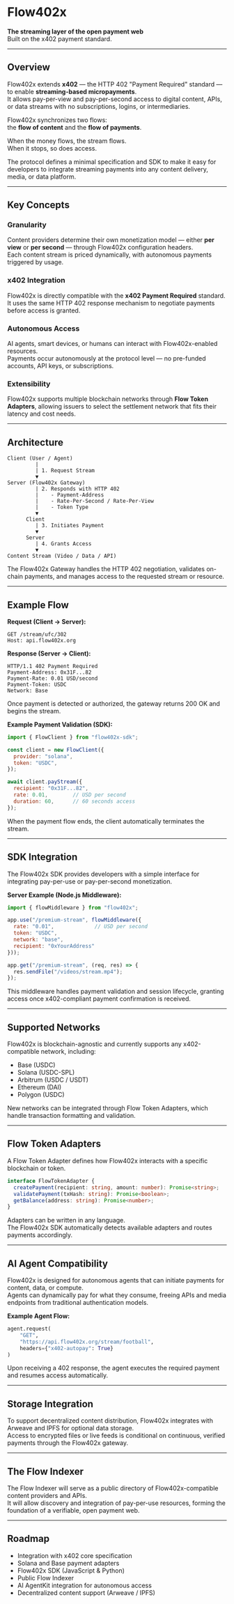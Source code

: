 # Flow402x  
**The streaming layer of the open payment web**  
Built on the x402 payment standard.

---

## Overview

Flow402x extends **x402** — the HTTP 402 "Payment Required" standard — to enable **streaming-based micropayments**.  
It allows pay-per-view and pay-per-second access to digital content, APIs, or data streams with no subscriptions, logins, or intermediaries.

Flow402x synchronizes two flows:  
the **flow of content** and the **flow of payments**.

When the money flows, the stream flows.  
When it stops, so does access.

The protocol defines a minimal specification and SDK to make it easy for developers to integrate streaming payments into any content delivery, media, or data platform.

---

## Key Concepts

### Granularity
Content providers determine their own monetization model — either **per view** or **per second** — through Flow402x configuration headers.  
Each content stream is priced dynamically, with autonomous payments triggered by usage.

### x402 Integration
Flow402x is directly compatible with the **x402 Payment Required** standard.  
It uses the same HTTP 402 response mechanism to negotiate payments before access is granted.

### Autonomous Access
AI agents, smart devices, or humans can interact with Flow402x-enabled resources.  
Payments occur autonomously at the protocol level — no pre-funded accounts, API keys, or subscriptions.

### Extensibility
Flow402x supports multiple blockchain networks through **Flow Token Adapters**, allowing issuers to select the settlement network that fits their latency and cost needs.

---

## Architecture
```
Client (User / Agent)
         |
         | 1. Request Stream
         ▼
Server (Flow402x Gateway)
         | 2. Responds with HTTP 402
         |    - Payment-Address
         |    - Rate-Per-Second / Rate-Per-View
         |    - Token Type
         ▼
      Client
         | 3. Initiates Payment
         ▼
      Server
         | 4. Grants Access
         ▼
Content Stream (Video / Data / API)
```

The Flow402x Gateway handles the HTTP 402 negotiation, validates on-chain payments, and manages access to the requested stream or resource.

---

## Example Flow

**Request (Client → Server):**
```http
GET /stream/ufc/302
Host: api.flow402x.org
```

**Response (Server → Client):**
```http
HTTP/1.1 402 Payment Required
Payment-Address: 0x31F...82
Payment-Rate: 0.01 USD/second
Payment-Token: USDC
Network: Base
```

Once payment is detected or authorized, the gateway returns 200 OK and begins the stream.

**Example Payment Validation (SDK):**
```js
import { FlowClient } from "flow402x-sdk";

const client = new FlowClient({
  provider: "solana",
  token: "USDC",
});

await client.payStream({
  recipient: "0x31F...82",
  rate: 0.01,        // USD per second
  duration: 60,      // 60 seconds access
});
```

When the payment flow ends, the client automatically terminates the stream.

---

## SDK Integration

The Flow402x SDK provides developers with a simple interface for integrating pay-per-use or pay-per-second monetization.

**Server Example (Node.js Middleware):**
```js
import { flowMiddleware } from "flow402x";

app.use("/premium-stream", flowMiddleware({
  rate: "0.01",             // USD per second
  token: "USDC",
  network: "base",
  recipient: "0xYourAddress"
}));

app.get("/premium-stream", (req, res) => {
  res.sendFile("/videos/stream.mp4");
});
```

This middleware handles payment validation and session lifecycle, granting access once x402-compliant payment confirmation is received.

---

## Supported Networks

Flow402x is blockchain-agnostic and currently supports any x402-compatible network, including:

- Base (USDC)
- Solana (USDC-SPL)
- Arbitrum (USDC / USDT)
- Ethereum (DAI)
- Polygon (USDC)

New networks can be integrated through Flow Token Adapters, which handle transaction formatting and validation.

---

## Flow Token Adapters

A Flow Token Adapter defines how Flow402x interacts with a specific blockchain or token.
```ts
interface FlowTokenAdapter {
  createPayment(recipient: string, amount: number): Promise<string>;
  validatePayment(txHash: string): Promise<boolean>;
  getBalance(address: string): Promise<number>;
}
```

Adapters can be written in any language.  
The Flow402x SDK automatically detects available adapters and routes payments accordingly.

---

## AI Agent Compatibility

Flow402x is designed for autonomous agents that can initiate payments for content, data, or compute.  
Agents can dynamically pay for what they consume, freeing APIs and media endpoints from traditional authentication models.

**Example Agent Flow:**
```python
agent.request(
    "GET",
    "https://api.flow402x.org/stream/football",
    headers={"x402-autopay": True}
)
```

Upon receiving a 402 response, the agent executes the required payment and resumes access automatically.

---

## Storage Integration

To support decentralized content distribution, Flow402x integrates with Arweave and IPFS for optional data storage.  
Access to encrypted files or live feeds is conditional on continuous, verified payments through the Flow402x gateway.

---

## The Flow Indexer

The Flow Indexer will serve as a public directory of Flow402x-compatible content providers and APIs.  
It will allow discovery and integration of pay-per-use resources, forming the foundation of a verifiable, open payment web.

---

## Roadmap

- Integration with x402 core specification
- Solana and Base payment adapters
- Flow402x SDK (JavaScript & Python)
- Public Flow Indexer
- AI AgentKit integration for autonomous access
- Decentralized content support (Arweave / IPFS)
